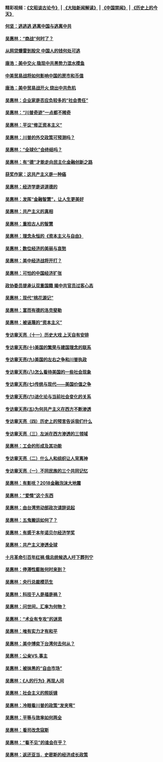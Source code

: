 #### 精彩视频：[《文昭谈古论今》](https://github.com/gfw-breaker/wenzhao/blob/master/README.md?t=11110331) | [《大陆新闻解读》](https://github.com/gfw-breaker/ntdtv-comedy/blob/master/README.md?t=11110331) | [《中国禁闻》](https://github.com/gfw-breaker/ntdtv-news/blob/master/README.md?t=11110331) | [《历史上的今天》](https://github.com/gfw-breaker/today-in-history/blob/master/README.md?t=11110331) 

#### [何坚：逃逃逃 逃离中国与逃离中共](../pages/nsc423/n10592891.md?t=11110331) 

#### [吴惠林：“商战”何时了？](../pages/nsc423/n10573558.md?t=11110331) 

#### [从网贷爆雷到股灾 中国人的钱何处可逃](../pages/nsc423/n10572800.md?t=11110331) 

#### [唐浩：美中交火 隐现中共黑势力混水摸鱼](../pages/nsc423/n10544040.md?t=11110331) 

#### [中美贸易战将如何影响中国的房市和币值](../pages/nsc423/n10543697.md?t=11110331) 

#### [唐浩：美中贸易战开火 烧出中共危机](../pages/nsc423/n10540126.md?t=11110331) 

#### [吴惠林：企业家是否应负较多的“社会责任”](../pages/nsc423/n10535022.md?t=11110331) 

#### [吴惠林：“川普奇迹”一点都不稀奇](../pages/nsc423/n10512808.md?t=11110331) 

#### [吴惠林：平议“修正资本主义”](../pages/nsc423/n10495724.md?t=11110331) 

#### [吴惠林：川普的外交政策可预测吗？](../pages/nsc423/n10462387.md?t=11110331) 

#### [吴惠林：“全球化”会终结吗？](../pages/nsc423/n10452838.md?t=11110331) 

#### [吴惠林：有“德”才能走向民主化金融创新之路](../pages/nsc423/n10432292.md?t=11110331) 

#### [获奖作家：这共产主义是一种癌](../pages/nsc423/n10431541.md?t=11110331) 

#### [吴惠林：经济学是讲道德的](../pages/nsc423/n10398014.md?t=11110331) 

#### [吴惠林：发挥“金融智慧”，让人生更美好](../pages/nsc423/n10375019.md?t=11110331) 

#### [吴惠林：共产主义的真相](../pages/nsc423/n10351394.md?t=11110331) 

#### [吴惠林：重拾古人的智慧](../pages/nsc423/n10337691.md?t=11110331) 

#### [吴惠林：理念永恒的《资本主义与自由》](../pages/nsc423/n10316274.md?t=11110331) 

#### [吴惠林：数位经济的美丽与哀愁](../pages/nsc423/n10292946.md?t=11110331) 

#### [吴惠林：美中经济战将开打？](../pages/nsc423/n10258825.md?t=11110331) 

#### [吴惠林：可怕的中国经济扩张](../pages/nsc423/n10219147.md?t=11110331) 

#### [政协委员提承认双重国籍 揭中共官员过客心态](../pages/nsc423/n10208809.md?t=11110331) 

#### [吴惠林：现代“桃花源记”](../pages/nsc423/n10185234.md?t=11110331) 

#### [吴惠林：富而有德的洛克斐勒](../pages/nsc423/n10142264.md?t=11110331) 

#### [吴惠林：被诬蔑的“资本主义”](../pages/nsc423/n10124816.md?t=11110331) 

#### [专访章天亮（十一）历史大戏 上天自有安排](../pages/nsc423/n10094905.md?t=11110331) 

#### [专访章天亮(十)美国的繁荣与建国理念的联系](../pages/nsc423/n10094899.md?t=11110331) 

#### [专访章天亮(九)美国的左右之争和川普执政](../pages/nsc423/n10094889.md?t=11110331) 

#### [专访章天亮(八)怎么看待美国的一些社会现象](../pages/nsc423/n10094857.md?t=11110331) 

#### [专访章天亮(七)传统与现代——美国价值之争](../pages/nsc423/n10093140.md?t=11110331) 

#### [专访章天亮(六)进化论与当前社会变化的关系](../pages/nsc423/n10092036.md?t=11110331) 

#### [专访章天亮(五)为何共产主义在西方不断渗透](../pages/nsc423/n10083620.md?t=11110331) 

#### [专访章天亮（四）历史上的预言告诉我们什么](../pages/nsc423/n10083606.md?t=11110331) 

#### [专访章天亮（三）左派在西方渗透的三领域](../pages/nsc423/n10081115.md?t=11110331) 

#### [吴惠林：工会的形成及其功能](../pages/nsc423/n10080633.md?t=11110331) 

#### [专访章天亮（二）什么人和组织让人背离神](../pages/nsc423/n10076637.md?t=11110331) 

#### [专访章天亮（一）不同民族的三个共同记忆](../pages/nsc423/n10074188.md?t=11110331) 

#### [吴惠林：有影呒？2018金融泡沫大地震](../pages/nsc423/n10040534.md?t=11110331) 

#### [吴惠林：“爱情”这个东西](../pages/nsc423/n10019423.md?t=11110331) 

#### [吴惠林：由台湾劳动部政次请辞说起](../pages/nsc423/n9979679.md?t=11110331) 

#### [吴惠林：五鬼搬运如何了？](../pages/nsc423/n9925338.md?t=11110331) 

#### [吴惠林：有感于本年诺贝尔经济学奖](../pages/nsc423/n9871883.md?t=11110331) 

#### [吴惠林：共产主义渗透全球](../pages/nsc423/n9812748.md?t=11110331) 

#### [十月革命引百年红祸 俄总统候选人吁下葬列宁](../pages/nsc423/n9810182.md?t=11110331) 

#### [吴惠林：停滞性膨胀何时来到？](../pages/nsc423/n9764136.md?t=11110331) 

#### [吴惠林：央行总裁模范生](../pages/nsc423/n9728134.md?t=11110331) 

#### [吴惠林：科技于人是福是祸？](../pages/nsc423/n9672982.md?t=11110331) 

#### [吴惠林：问世间，汇率为何物？](../pages/nsc423/n9621788.md?t=11110331) 

#### [吴惠林：“术业有专攻”的迷思](../pages/nsc423/n9580363.md?t=11110331) 

#### [吴惠林：唯有实力才有和平](../pages/nsc423/n9529599.md?t=11110331) 

#### [吴惠林：美中博奕下台湾何去何从？](../pages/nsc423/n9483598.md?t=11110331) 

#### [吴惠林：公亲VS.事主](../pages/nsc423/n9425637.md?t=11110331) 

#### [吴惠林：被抹黑的“自由市场”](../pages/nsc423/n9351545.md?t=11110331) 

#### [吴惠林：《人的行为》再现人间](../pages/nsc423/n9296339.md?t=11110331) 

#### [吴惠林：社会主义的照妖镜](../pages/nsc423/n9243460.md?t=11110331) 

#### [吴惠林：冷眼看川普的政策“发夹弯”](../pages/nsc423/n9120684.md?t=11110331) 

#### [吴惠林：平等与效率如何两全](../pages/nsc423/n9075430.md?t=11110331) 

#### [吴惠林：看司改念寇斯](../pages/nsc423/n9024915.md?t=11110331) 

#### [吴惠林：“看不见”的谁会在乎？](../pages/nsc423/n8977488.md?t=11110331) 

#### [吴惠林：返还亚当．史密斯的经济成长政策](../pages/nsc423/n8931896.md?t=11110331) 


